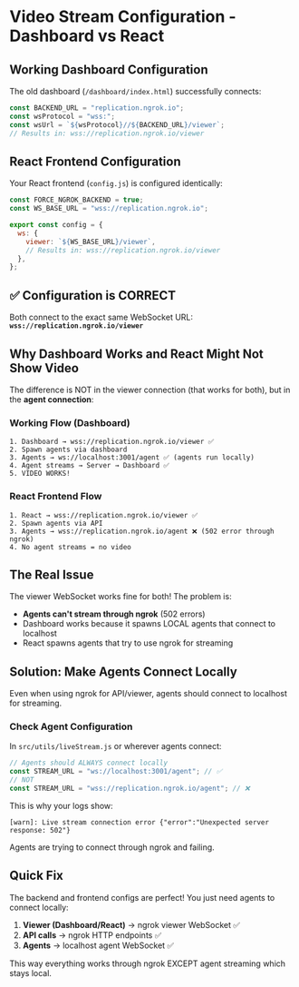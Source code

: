 # Video Stream Configuration - Dashboard vs React

## Working Dashboard Configuration

The old dashboard (`/dashboard/index.html`) successfully connects:

```javascript
const BACKEND_URL = "replication.ngrok.io";
const wsProtocol = "wss:";
const wsUrl = `${wsProtocol}//${BACKEND_URL}/viewer`;
// Results in: wss://replication.ngrok.io/viewer
```

## React Frontend Configuration

Your React frontend (`config.js`) is configured identically:

```javascript
const FORCE_NGROK_BACKEND = true;
const WS_BASE_URL = "wss://replication.ngrok.io";

export const config = {
  ws: {
    viewer: `${WS_BASE_URL}/viewer`,
    // Results in: wss://replication.ngrok.io/viewer
  },
};
```

## ✅ Configuration is CORRECT

Both connect to the exact same WebSocket URL: **`wss://replication.ngrok.io/viewer`**

## Why Dashboard Works and React Might Not Show Video

The difference is NOT in the viewer connection (that works for both), but in the **agent connection**:

### Working Flow (Dashboard)

```
1. Dashboard → wss://replication.ngrok.io/viewer ✅
2. Spawn agents via dashboard
3. Agents → ws://localhost:3001/agent ✅ (agents run locally)
4. Agent streams → Server → Dashboard ✅
5. VIDEO WORKS!
```

### React Frontend Flow

```
1. React → wss://replication.ngrok.io/viewer ✅
2. Spawn agents via API
3. Agents → wss://replication.ngrok.io/agent ❌ (502 error through ngrok)
4. No agent streams = no video
```

## The Real Issue

The viewer WebSocket works fine for both! The problem is:

- **Agents can't stream through ngrok** (502 errors)
- Dashboard works because it spawns LOCAL agents that connect to localhost
- React spawns agents that try to use ngrok for streaming

## Solution: Make Agents Connect Locally

Even when using ngrok for API/viewer, agents should connect to localhost for streaming.

### Check Agent Configuration

In `src/utils/liveStream.js` or wherever agents connect:

```javascript
// Agents should ALWAYS connect locally
const STREAM_URL = "ws://localhost:3001/agent"; // ✅
// NOT
const STREAM_URL = "wss://replication.ngrok.io/agent"; // ❌
```

This is why your logs show:

```
[warn]: Live stream connection error {"error":"Unexpected server response: 502"}
```

Agents are trying to connect through ngrok and failing.

## Quick Fix

The backend and frontend configs are perfect! You just need agents to connect locally:

1. **Viewer (Dashboard/React)** → ngrok viewer WebSocket ✅
2. **API calls** → ngrok HTTP endpoints ✅
3. **Agents** → localhost agent WebSocket ✅

This way everything works through ngrok EXCEPT agent streaming which stays local.
